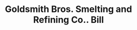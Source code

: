 ---
doi: 10.7916/D82V3T7G
date_other: '1900'
date_other_textual: 1900-1909
form: printed ephemera
genre:
- Invoices
name:
- Goldsmith Bros. Smelting and Refining Co.
object_in_context_url: https://biggert.cul.columbia.edu/items/view/ave_biggert_01009
subject_hierarchical_geographic:
- New York, New York, United States
subject_name:
- Goldsmith Bros. Smelting and Refining Co.
title: Goldsmith Bros. Smelting and Refining Co.. Bill
sort_title: Goldsmith Bros. Smelting and Refining Co.. Bill
call_number: ave_biggert_01009
coordinates:
- 40.71277777777778,-74.00583333333333
pid: ave_biggert_01009
identifiers: ave_biggert_01009
thumbnail: https://derivativo-2.library.columbia.edu/iiif/2/ldpd:344402/full/!256,256/0/native.jpg
permalink: /biggert/ave_biggert_01009/
layout: iiif-image-page
---